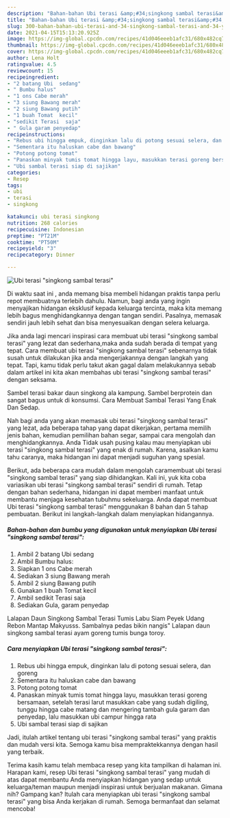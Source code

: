 ```yaml
---
description: "Bahan-bahan Ubi terasi &amp;#34;singkong sambal terasi&amp;#34; yang nikmat dan Mudah Dibuat"
title: "Bahan-bahan Ubi terasi &amp;#34;singkong sambal terasi&amp;#34; yang nikmat dan Mudah Dibuat"
slug: 300-bahan-bahan-ubi-terasi-and-34-singkong-sambal-terasi-and-34-yang-nikmat-dan-mudah-dibuat
date: 2021-04-15T15:13:20.925Z
image: https://img-global.cpcdn.com/recipes/41d046eeeb1afc31/680x482cq70/ubi-terasi-singkong-sambal-terasi-foto-resep-utama.jpg
thumbnail: https://img-global.cpcdn.com/recipes/41d046eeeb1afc31/680x482cq70/ubi-terasi-singkong-sambal-terasi-foto-resep-utama.jpg
cover: https://img-global.cpcdn.com/recipes/41d046eeeb1afc31/680x482cq70/ubi-terasi-singkong-sambal-terasi-foto-resep-utama.jpg
author: Lena Holt
ratingvalue: 4.5
reviewcount: 15
recipeingredient:
- "2 batang Ubi  sedang"
- " Bumbu halus"
- "1 ons Cabe merah"
- "3 siung Bawang merah"
- "2 siung Bawang putih"
- "1 buah Tomat  kecil"
- "sedikit Terasi  saja"
- " Gula garam penyedap"
recipeinstructions:
- "Rebus ubi hingga empuk, dinginkan lalu di potong sesuai selera, dan goreng"
- "Sementara itu haluskan cabe dan bawang"
- "Potong potong tomat"
- "Panaskan minyak tumis tomat hingga layu, masukkan terasi goreng bersamaan, setelah terasi larut masukkan cabe yang sudah digiling, tunggu hingga cabe matang dan mengering tambah gula garam dan penyedap, lalu masukkan ubi campur hingga rata"
- "Ubi sambal terasi siap di sajikan"
categories:
- Resep
tags:
- ubi
- terasi
- singkong

katakunci: ubi terasi singkong 
nutrition: 268 calories
recipecuisine: Indonesian
preptime: "PT21M"
cooktime: "PT50M"
recipeyield: "3"
recipecategory: Dinner

---
```



![Ubi terasi &#34;singkong sambal terasi&#34;](https://img-global.cpcdn.com/recipes/41d046eeeb1afc31/680x482cq70/ubi-terasi-singkong-sambal-terasi-foto-resep-utama.jpg)

Di waktu  saat ini , anda memang bisa membeli hidangan praktis tanpa perlu repot membuatnya terlebih dahulu. Namun, bagi anda yang ingin menyajikan hidangan eksklusif kepada keluarga tercinta, maka kita memang lebih bagus menghidangkannya dengan tangan sendiri. Pasalnya, memasak sendiri jauh lebih sehat dan bisa menyesuaikan dengan selera keluarga.

Jika anda lagi mencari inspirasi cara membuat ubi terasi &#34;singkong sambal terasi&#34; yang lezat dan sederhana,maka anda sudah berada di tempat yang tepat. Cara membuat ubi terasi &#34;singkong sambal terasi&#34;  sebenarnya tidak susah untuk dilakukan jika anda mengerjakannya dengan langkah yang tepat. Tapi, kamu tidak perlu takut akan gagal dalam melakukannya 
sebab dalam artikel ini kita akan membahas ubi terasi &#34;singkong sambal terasi&#34; dengan seksama.  

Sambel terasi bakar daun singkong ala kampung. Sambel berprotein dan sangat bagus untuk di konsumsi. Cara Membuat Sambal Terasi Yang Enak Dan Sedap.

Nah bagi anda yang akan memasak ubi terasi &#34;singkong sambal terasi&#34; yang lezat, ada beberapa tahap yang dapat dikerjakan, pertama memilih jenis bahan, kemudian pemilihan bahan segar, sampai cara mengolah dan menghidangkannya. Anda Tidak usah pusing kalau mau menyiapkan ubi terasi &#34;singkong sambal terasi&#34; yang enak di rumah. Karena, asalkan kamu  tahu caranya, maka hidangan ini dapat menjadi suguhan yang spesial.

Berikut, ada beberapa cara mudah dalam mengolah caramembuat ubi terasi &#34;singkong sambal terasi&#34; yang siap dihidangkan. Kali ini, yuk kita coba variasikan ubi terasi &#34;singkong sambal terasi&#34; sendiri di rumah. Tetap dengan bahan sederhana, hidangan ini dapat memberi manfaat untuk membantu menjaga kesehatan tubuhmu sekeluarga. Anda dapat membuat Ubi terasi &#34;singkong sambal terasi&#34; menggunakan 8 bahan dan 5 tahap pembuatan. Berikut ini langkah-langkah dalam menyiapkan hidangannya.

<!--inarticleads1-->

##### Bahan-bahan dan bumbu yang digunakan untuk menyiapkan Ubi terasi &#34;singkong sambal terasi&#34;:

1. Ambil 2 batang Ubi  sedang
1. Ambil  Bumbu halus:
1. Siapkan 1 ons Cabe merah
1. Sediakan 3 siung Bawang merah
1. Ambil 2 siung Bawang putih
1. Gunakan 1 buah Tomat  kecil
1. Ambil sedikit Terasi  saja
1. Sediakan  Gula, garam penyedap


Lalapan Daun Singkong Sambal Terasi Tumis Labu Siam Peyek Udang Rebon Mantap Makyusss. Sambalnya pedas bikin nangis&#34; Lalapan daun singkong sambal terasi ayam goreng tumis bunga toroy. 

<!--inarticleads2-->

##### Cara menyiapkan Ubi terasi &#34;singkong sambal terasi&#34;:

1. Rebus ubi hingga empuk, dinginkan lalu di potong sesuai selera, dan goreng
1. Sementara itu haluskan cabe dan bawang
1. Potong potong tomat
1. Panaskan minyak tumis tomat hingga layu, masukkan terasi goreng bersamaan, setelah terasi larut masukkan cabe yang sudah digiling, tunggu hingga cabe matang dan mengering tambah gula garam dan penyedap, lalu masukkan ubi campur hingga rata
1. Ubi sambal terasi siap di sajikan




Jadi, itulah artikel tentang  ubi terasi &#34;singkong sambal terasi&#34;  yang praktis dan mudah versi kita. Semoga kamu bisa mempraktekkannya dengan hasil yang terbaik. 

Terima kasih kamu telah membaca resep yang kita tampilkan di halaman ini. Harapan kami, resep  Ubi terasi &#34;singkong sambal terasi&#34; yang mudah di atas dapat membantu Anda menyiapkan hidangan yang sedap untuk keluarga/teman maupun menjadi inspirasi untuk berjualan makanan. Gimana nih? Gampang kan? Itulah cara menyiapkan ubi terasi &#34;singkong sambal terasi&#34; yang bisa Anda kerjakan di rumah. Semoga bermanfaat dan selamat mencoba!

